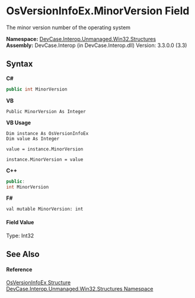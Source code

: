# OsVersionInfoEx.MinorVersion Field
 

The minor version number of the operating system

**Namespace:**&nbsp;<a href="N_DevCase_Interop_Unmanaged_Win32_Structures">DevCase.Interop.Unmanaged.Win32.Structures</a><br />**Assembly:**&nbsp;DevCase.Interop (in DevCase.Interop.dll) Version: 3.3.0.0 (3.3)

## Syntax

**C#**<br />
``` C#
public int MinorVersion
```

**VB**<br />
``` VB
Public MinorVersion As Integer
```

**VB Usage**<br />
``` VB Usage
Dim instance As OsVersionInfoEx
Dim value As Integer

value = instance.MinorVersion

instance.MinorVersion = value
```

**C++**<br />
``` C++
public:
int MinorVersion
```

**F#**<br />
``` F#
val mutable MinorVersion: int
```


#### Field Value
Type: Int32

## See Also


#### Reference
<a href="T_DevCase_Interop_Unmanaged_Win32_Structures_OsVersionInfoEx">OsVersionInfoEx Structure</a><br /><a href="N_DevCase_Interop_Unmanaged_Win32_Structures">DevCase.Interop.Unmanaged.Win32.Structures Namespace</a><br />